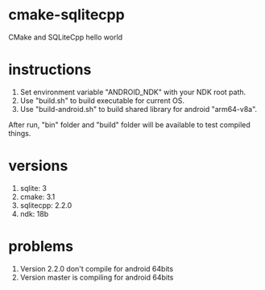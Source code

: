 # cmake-sqlitecpp
CMake and SQLiteCpp hello world

# instructions

1. Set environment variable "ANDROID_NDK" with your NDK root path.
2. Use "build.sh" to build executable for current OS.
3. Use "build-android.sh" to build shared library for android "arm64-v8a".

After run, "bin" folder and "build" folder will be available to test compiled things.  

# versions

1. sqlite: 3
2. cmake: 3.1
3. sqlitecpp: 2.2.0
4. ndk: 18b

# problems

1. Version 2.2.0 don't compile for android 64bits
2. Version master is compiling for android 64bits